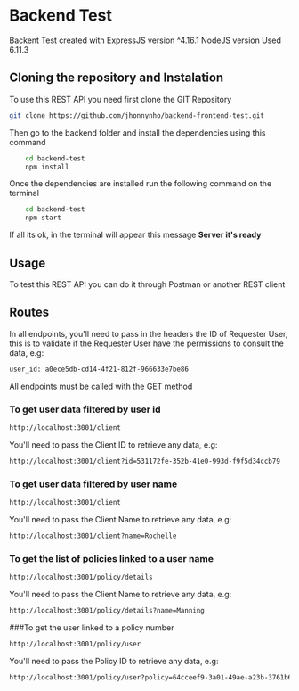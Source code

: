 # **Backend Test**

Backent Test created with ExpressJS version ^4.16.1
NodeJS version Used 6.11.3

## Cloning the repository and Instalation

To use this REST API you need first clone the GIT Repository

```sh
git clone https://github.com/jhonnynho/backend-frontend-test.git
```

Then go to the backend folder and install the dependencies using this command 

```sh
    cd backend-test
    npm install
```

Once the dependencies are installed run the following command on the terminal

```sh
    cd backend-test
    npm start
```
If all its ok, in the terminal will appear this message **Server it's ready**

## Usage

To test this REST API you can do it through Postman or another REST client

## Routes

In all endpoints, you'll need to pass in the headers the ID of Requester User, this is to validate if the Requester User have the permissions to consult the data, e.g:
```sh
user_id: a0ece5db-cd14-4f21-812f-966633e7be86
```

All endpoints must be called with the GET method

### To get user data filtered by user id
```sh
http://localhost:3001/client
```
You'll need to pass the Client ID to retrieve any data, e.g:
```sh
http://localhost:3001/client?id=531172fe-352b-41e0-993d-f9f5d34ccb79
```

### To get user data filtered by user name
```sh
http://localhost:3001/client
```
You'll need to pass the Client Name to retrieve any data, e.g:
```sh
http://localhost:3001/client?name=Rochelle
```
### To get the list of policies linked to a user name
```sh
http://localhost:3001/policy/details
```

You'll need to pass the Client Name to retrieve any data, e.g:
```sh
http://localhost:3001/policy/details?name=Manning
```

###To get the user linked to a policy number

```sh
http://localhost:3001/policy/user
```

You'll need to pass the Policy ID to retrieve any data, e.g:
```sh
http://localhost:3001/policy/user?policy=64cceef9-3a01-49ae-a23b-3761b604800b
```
